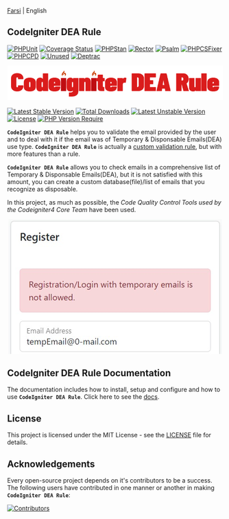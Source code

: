[Farsi](./README.fa-IR.md) | English
##  CodeIgniter DEA Rule
[![PHPUnit](https://github.com/datamweb/codeigniter-dea-rule/actions/workflows/phpunit.yml/badge.svg)](https://github.com/datamweb/codeigniter-dea-rule/actions/workflows/phpunit.yml)
[![Coverage Status](https://coveralls.io/repos/github/datamweb/codeigniter-dea-rule/badge.svg?branch=develop)](https://coveralls.io/github/datamweb/codeigniter-dea-rule?branch=develop)
[![PHPStan](https://github.com/datamweb/codeigniter-dea-rule/actions/workflows/phpstan.yml/badge.svg)](https://github.com/datamweb/codeigniter-dea-rule/actions/workflows/phpstan.yml)
[![Rector](https://github.com/datamweb/codeigniter-dea-rule/actions/workflows/rector.yml/badge.svg)](https://github.com/datamweb/codeigniter-dea-rule/actions/workflows/rector.yml)
[![Psalm](https://github.com/datamweb/codeigniter-dea-rule/actions/workflows/psalm.yml/badge.svg)](https://github.com/datamweb/codeigniter-dea-rule/actions/workflows/psalm.yml)
[![PHPCSFixer](https://github.com/datamweb/codeigniter-dea-rule/actions/workflows/phpcsfixer.yml/badge.svg)](https://github.com/datamweb/codeigniter-dea-rule/actions/workflows/phpcsfixer.yml)
[![PHPCPD](https://github.com/datamweb/codeigniter-dea-rule/actions/workflows/phpcpd.yml/badge.svg)](https://github.com/datamweb/codeigniter-dea-rule/actions/workflows/phpcpd.yml)
[![Unused](https://github.com/datamweb/codeigniter-dea-rule/actions/workflows/unused.yml/badge.svg)](https://github.com/datamweb/codeigniter-dea-rule/actions/workflows/unused.yml)
[![Deptrac](https://github.com/datamweb/codeigniter-dea-rule/actions/workflows/deptrac.yml/badge.svg)](https://github.com/datamweb/codeigniter-dea-rule/actions/workflows/deptrac.yml)


<p align="center"><img src="https://github.com/datamweb/my-repository-files/blob/main/codeigniter-dea-rule/image/logo.png" alt="CodeIgniter DEA Rule"></p>

[![Latest Stable Version](http://poser.pugx.org/datamweb/codeigniter-dea-rule/v?style=for-the-badge)](https://packagist.org/packages/datamweb/codeigniter-dea-rule) [![Total Downloads](http://poser.pugx.org/datamweb/codeigniter-dea-rule/downloads?style=for-the-badge)](https://packagist.org/packages/datamweb/codeigniter-dea-rule) [![Latest Unstable Version](http://poser.pugx.org/datamweb/codeigniter-dea-rule/v/unstable?style=for-the-badge)](https://packagist.org/packages/datamweb/codeigniter-dea-rule) [![License](http://poser.pugx.org/datamweb/codeigniter-dea-rule/license?style=for-the-badge)](https://packagist.org/packages/datamweb/codeigniter-dea-rule) [![PHP Version Require](http://poser.pugx.org/datamweb/codeigniter-dea-rule/require/php?style=for-the-badge)](https://packagist.org/packages/datamweb/codeigniter-dea-rule)


**`CodeIgniter DEA Rule`** helps you to validate the email provided by the user and to deal with it if the email was of Temporary & Disponsable Emails(DEA) use type.
**`CodeIgniter DEA Rule`** is actually a [custom validation rule](https://codeigniter.com/user_guide/libraries/validation.html?#creating-custom-rules), but with more features than a rule.

**`CodeIgniter DEA Rule`** allows you to check emails in a comprehensive list of Temporary & Disponsable Emails(DEA), but it is not satisfied with this amount, you can create a custom database(file)/list of emails that you recognize as disposable.

In this project, as much as possible, the *Code Quality Control Tools used by the Codeigniter4 Core Team* have been used.

<p align="center"><img src="https://github.com/datamweb/my-repository-files/blob/main/codeigniter-dea-rule/image/demo.jpg" alt="CodeIgniter DEA Rule"></p>

## CodeIgniter DEA Rule Documentation

The documentation includes how to install, setup and configure and how to use **`CodeIgniter DEA Rule`**. Click here to see the [docs](https://www.dea-rule.codeigniter4.ir/).

## License
This project is licensed under the MIT License - see the [LICENSE](/LICENSE) file for details.

## Acknowledgements

Every open-source project depends on it's contributors to be a success. The following users have
contributed in one manner or another in making **`CodeIgniter DEA Rule`**:

<a href="https://github.com/datamweb/codeigniter-dea-rule/graphs/contributors">
  <img src="https://contrib.rocks/image?repo=datamweb/codeigniter-dea-rule" alt="Contributors">
</a>
